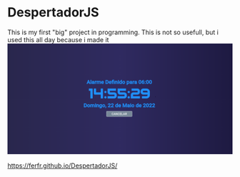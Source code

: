 <h1>DespertadorJS</h1>
This is my first "big" project in programming.
This is not so usefull, but i used this all day because i made it

<img src="./despertador.png"/>

https://ferfr.github.io/DespertadorJS/
